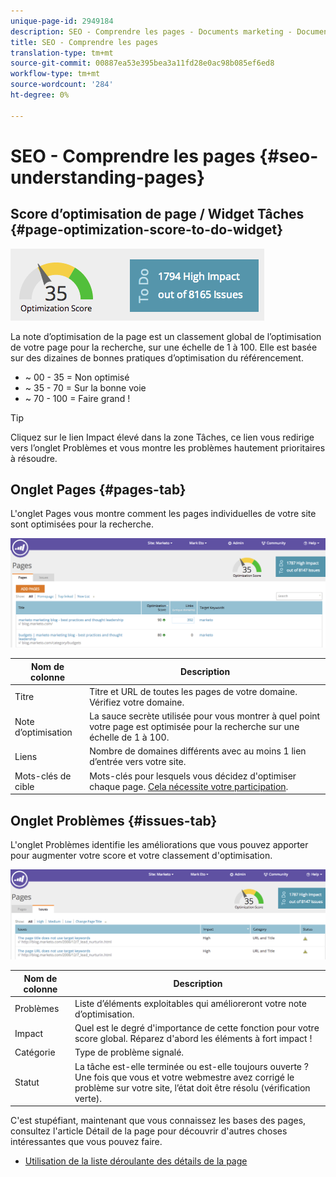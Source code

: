 ```yaml
---
unique-page-id: 2949184
description: SEO - Comprendre les pages - Documents marketing - Documentation du produit
title: SEO - Comprendre les pages
translation-type: tm+mt
source-git-commit: 00887ea53e395bea3a11fd28e0ac98b085ef6ed8
workflow-type: tm+mt
source-wordcount: '284'
ht-degree: 0%

---
```



# SEO - Comprendre les pages {#seo-understanding-pages}

## Score d’optimisation de page / Widget Tâches {#page-optimization-score-to-do-widget}

![](assets/image2014-9-17-21-3a52-3a3.png)

La note d’optimisation de la page est un classement global de l’optimisation de votre page pour la recherche, sur une échelle de 1 à 100. Elle est basée sur des dizaines de bonnes pratiques d’optimisation du référencement.

* ~ 00 - 35 = Non optimisé
* ~ 35 - 70 = Sur la bonne voie
* ~ 70 - 100 = Faire grand !

>[!TIP]
>
>Cliquez sur le lien Impact élevé dans la zone Tâches, ce lien vous redirige vers l’onglet Problèmes et vous montre les problèmes hautement prioritaires à résoudre.

## Onglet Pages {#pages-tab}

L&#39;onglet Pages vous montre comment les pages individuelles de votre site sont optimisées pour la recherche.

![](assets/image2014-9-17-21-3a52-3a41.png)

| Nom de colonne | Description |
|---|---|
| Titre | Titre et URL de toutes les pages de votre domaine. Vérifiez votre domaine. |
| Note d’optimisation | La sauce secrète utilisée pour vous montrer à quel point votre page est optimisée pour la recherche sur une échelle de 1 à 100. |
| Liens | Nombre de domaines différents avec au moins 1 lien d’entrée vers votre site. |
| Mots-clés de cible | Mots-clés pour lesquels vous décidez d&#39;optimiser chaque page. [Cela nécessite votre participation](seo-using-the-page-detail-drill-down.md). |

## Onglet Problèmes {#issues-tab}

L&#39;onglet Problèmes identifie les améliorations que vous pouvez apporter pour augmenter votre score et votre classement d&#39;optimisation.

![](assets/image2014-9-17-21-3a53-3a15.png)

| Nom de colonne | Description |
|---|---|
| Problèmes | Liste d’éléments exploitables qui amélioreront votre note d’optimisation. |
| Impact | Quel est le degré d&#39;importance de cette fonction pour votre score global. Réparez d&#39;abord les éléments à fort impact ! |
| Catégorie | Type de problème signalé. |
| Statut | La tâche est-elle terminée ou est-elle toujours ouverte ? Une fois que vous et votre webmestre avez corrigé le problème sur votre site, l’état doit être résolu (vérification verte). |

C&#39;est stupéfiant, maintenant que vous connaissez les bases des pages, consultez l&#39;article Détail de la page pour découvrir d&#39;autres choses intéressantes que vous pouvez faire.

* [Utilisation de la liste déroulante des détails de la page](seo-using-the-page-detail-drill-down.md)

